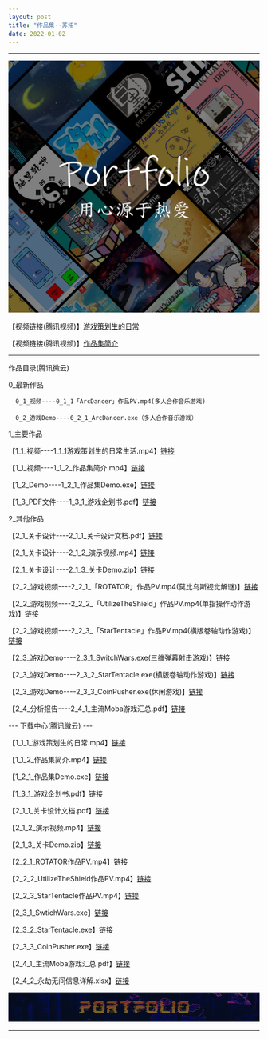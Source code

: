 ```yaml
---
layout: post
title: "作品集--苏拓"
date: 2022-01-02
---
```

********************************************************
![Image text](https://github.com/SotakuStudio/SotakuStudio.github.io/blob/main/Image/test1600.jpg?raw=true)

【视频链接(腾讯视频)】[游戏策划生的日常](https://v.qq.com/x/page/d32595zt270.html)

【视频链接(腾讯视频)】[作品集简介](https://v.qq.com/x/page/q3259rkwamv.html)

************************************************************************************************


作品目录(腾讯微云)

  0_最新作品  
  
      0_1_视频----0_1_1「ArcDancer」作品PV.mp4(多人合作音乐游戏)
      
      0_2_游戏Demo----0_2_1_ArcDancer.exe（多人合作音乐游戏）
      
  1_主要作品
  
【1_1_视频----1_1_1游戏策划生的日常生活.mp4】[链接](https://share.weiyun.com/TdPg7Hzh)
    
【1_1_视频----1_1_2_作品集简介.mp4】[链接](https://share.weiyun.com/BEEyAb6l)
    
【1_2_Demo----1_2_1_作品集Demo.exe】[链接](https://share.weiyun.com/JaNNZWMq)
    
【1_3_PDF文件----1_3_1_游戏企划书.pdf】[链接](https://share.weiyun.com/OZ1NzCSz)
    
  2_其他作品
  
【2_1_关卡设计----2_1_1_关卡设计文档.pdf】[链接](https://share.weiyun.com/AzYYbFjt)
    
【2_1_关卡设计----2_1_2_演示视频.mp4】[链接](https://share.weiyun.com/AwzamMf8)
    
【2_1_关卡设计----2_1_3_关卡Demo.zip】[链接](https://share.weiyun.com/CNR5GYxp)
  
【2_2_游戏视频----2_2_1_「ROTATOR」作品PV.mp4(莫比乌斯视觉解谜)】[链接](https://share.weiyun.com/EoD1AOCJ)
    
【2_2_游戏视频----2_2_2_「UtilizeTheShield」作品PV.mp4(单指操作动作游戏)】[链接](https://share.weiyun.com/WlMO4mPS)
    
【2_2_游戏视频----2_2_3_「StarTentacle」作品PV.mp4(横版卷轴动作游戏)】[链接](https://share.weiyun.com/LqrLb5PU)
    
【2_3_游戏Demo----2_3_1_SwitchWars.exe(三维弹幕射击游戏)】[链接](https://share.weiyun.com/uFXg7K9Q)
    
【2_3_游戏Demo----2_3_2_StarTentacle.exe(横版卷轴动作游戏)】[链接](https://share.weiyun.com/CYZcDa00)
    
【2_3_游戏Demo----2_3_3_CoinPusher.exe(休闲游戏)】[链接](https://share.weiyun.com/VjVDWF3E)
    
【2_4_分析报告----2_4_1_主流Moba游戏汇总.pdf】[链接](https://share.weiyun.com/a1wqLRLH)
      
      
--- 下载中心(腾讯微云) ---

【1_1_1_游戏策划生的日常.mp4】[链接](https://share.weiyun.com/TdPg7Hzh)

【1_1_2_作品集简介.mp4】[链接](https://share.weiyun.com/BEEyAb6l)

【1_2_1_作品集Demo.exe】[链接](https://share.weiyun.com/JaNNZWMq)

【1_3_1_游戏企划书.pdf】[链接](https://share.weiyun.com/OZ1NzCSz)

【2_1_1_关卡设计文档.pdf】[链接](https://share.weiyun.com/AzYYbFjt)

【2_1_2_演示视频.mp4】[链接](https://share.weiyun.com/AwzamMf8)

【2_1_3_关卡Demo.zip】[链接](https://share.weiyun.com/CNR5GYxp)

【2_2_1_ROTATOR作品PV.mp4】[链接](https://share.weiyun.com/EoD1AOCJ)

【2_2_2_UtilizeTheShield作品PV.mp4】[链接](https://share.weiyun.com/WlMO4mPS)

【2_2_3_StarTentacle作品PV.mp4】[链接](https://share.weiyun.com/LqrLb5PU)

【2_3_1_SwtichWars.exe】[链接](https://share.weiyun.com/uFXg7K9Q)

【2_3_2_StarTentacle.exe】[链接](https://share.weiyun.com/CYZcDa00)

【2_3_3_CoinPusher.exe】[链接](https://share.weiyun.com/VjVDWF3E)

【2_4_1_主流Moba游戏汇总.pdf】[链接](https://share.weiyun.com/a1wqLRLH)

【2_4_2_永劫无间信息详解.xlsx】[链接](https://share.weiyun.com/4A5v5enK)


![Image text](https://github.com/SotakuStudio/SotakuStudio.github.io/blob/main/Image/End_1.1.png?raw=true) 

********************************************************
